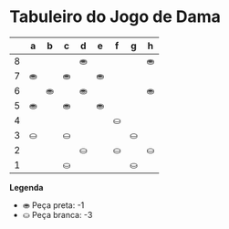 # Tabuleiro do Jogo de Dama

|   | a | b | c | d | e | f | g | h |
|---|---|---|---|---|---|---|---|---|
| 8 |   |  |   | ⛂ |   |   |   | ⛂ |
| 7 | ⛂|   | ⛂ |   | ⛂ |   |  |   |
| 6 |   |  ⛂ |   | ⛂ |   |  |   | ⛂ |
| 5 | ⛂ |   | ⛂  |   | ⛂|   |   |   |
| 4 |   |   |   |   |   | ⛀ |   |   |
| 3 | ⛀ |   | ⛀ |   |   |   | ⛀ |   |
| 2 |   |   |   | ⛀ |   | ⛀ |   | ⛀ |
| 1 |   |   | ⛀ |   |   |   | ⛀ |   |

**Legenda**

- ⛂ Peça preta:  -1
- ⛀ Peça branca: -3